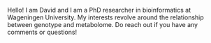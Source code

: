 Hello! I am David and I am a PhD researcher in bioinformatics at Wageningen University. My interests revolve around the relationship between genotype and metabolome. Do reach out if you have any comments or questions!  
